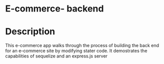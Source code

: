 # E-commerce- backend
# Description
This e-commerce app walks through the process of building the back end for an e-commerce site by modifying stater code. It demostrates the capabilities of sequelize and an express.js server